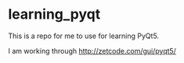 # learning_pyqt

This is a repo for me to use for learning PyQt5.

I am working through http://zetcode.com/gui/pyqt5/
